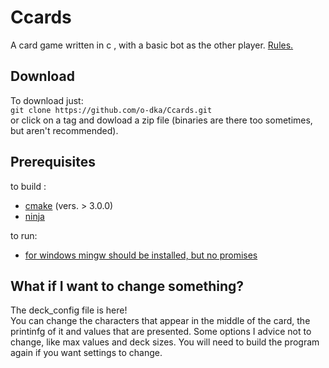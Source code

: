 # Ccards
A card game written in c , with a basic bot as the  other player. [Rules.](rules.md)
## Download
To download just: \
     `git clone https://github.com/o-dka/Ccards.git`  \
or click on a tag and dowload a zip file (binaries are there too sometimes, but aren't recommended).
## Prerequisites
to build : 
 *    [cmake](https://cmake.org/) (vers. > 3.0.0) 
 *    [ninja](https://github.com/ninja-build/ninja)

 to run: 
 * [for windows mingw should be installed, but no promises](https://dev.to/gamegods3/how-to-install-gcc-in-windows-10-the-easier-way-422j)

## What if I want to change something?
The deck_config file is here! \
You can change the characters that appear in the middle of the card, the printinfg of it and values that are presented.
Some options I advice not to change, like max values and deck sizes. 
You will need to build the program again if you want settings to change.
